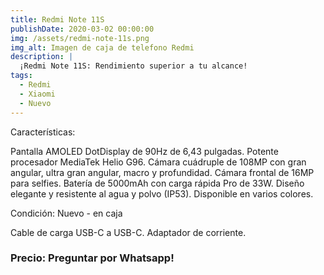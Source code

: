 ```yaml
---
title: Redmi Note 11S 
publishDate: 2020-03-02 00:00:00
img: /assets/redmi-note-11s.png
img_alt: Imagen de caja de telefono Redmi
description: |
  ¡Redmi Note 11S: Rendimiento superior a tu alcance!
tags:
  - Redmi
  - Xiaomi
  - Nuevo
---
```


Características:

Pantalla AMOLED DotDisplay de 90Hz de 6,43 pulgadas.
Potente procesador MediaTek Helio G96.
Cámara cuádruple de 108MP con gran angular, ultra gran angular, macro y profundidad.
Cámara frontal de 16MP para selfies.
Batería de 5000mAh con carga rápida Pro de 33W.
Diseño elegante y resistente al agua y polvo (IP53).
Disponible en varios colores.

Condición:
Nuevo - en caja

Cable de carga USB-C a USB-C.
Adaptador de corriente.

### Precio: Preguntar por Whatsapp!
